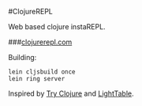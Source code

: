 #ClojureREPL

Web based clojure instaREPL.


###[clojurerepl.com](clojurerepl.com)

Building:

    lein cljsbuild once
    lein ring server


Inspired by [Try Clojure](http://tryclj.com) and [LightTable](http://www.lighttable.com/).
